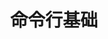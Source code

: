 ---
title: 命令行基础
author:
header: 索思科技协会技术分享会
footer: 2025年10月 | Shell base
showPageNumber: "true"
---